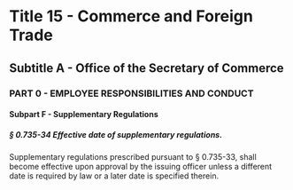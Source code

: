 
# Title 15 - Commerce and Foreign Trade
## Subtitle A - Office of the Secretary of Commerce
### PART 0 - EMPLOYEE RESPONSIBILITIES AND CONDUCT
#### Subpart F - Supplementary Regulations
##### § 0.735-34 Effective date of supplementary regulations.

Supplementary regulations prescribed pursuant to § 0.735-33, shall become effective upon approval by the issuing officer unless a different date is required by law or a later date is specified therein.
